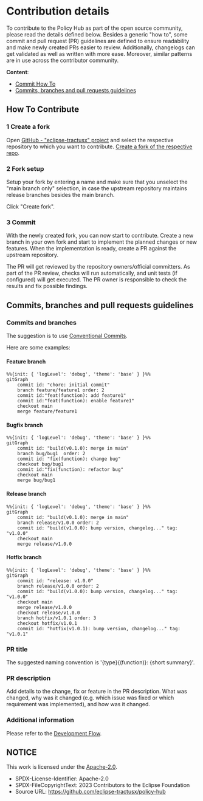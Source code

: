 # Contribution details

To contribute to the Policy Hub as part of the open source community, please read the details defined below.
Besides a generic "how to", some commit and pull request (PR) guidelines are defined to ensure readability and make newly created PRs easier to review. Additionally, changelogs can get validated as well as written with more ease. Moreover, similar patterns are in use across the contributor community.

**Content**:

- [Commit How To](#how-to-contribute)
- [Commits, branches and pull requests guidelines](#commits-branches-and-pull-requests-guidelines)

## How To Contribute

### 1 Create a fork

Open [GitHub - "eclipse-tractusx" project](https://github.com/eclipse-tractusx) and select the respective repository to which you want to contribute.
[Create a fork of the respective repo](https://docs.github.com/en/get-started/quickstart/fork-a-repo).

### 2 Fork setup

Setup your fork by entering a name and make sure that you unselect the "main branch only" selection, in case the upstream repository maintains release branches besides the main branch.

Click "Create fork".

### 3 Commit

With the newly created fork, you can now start to contribute. Create a new branch in your own fork and start to implement the planned changes or new features.
When the implementation is ready, create a PR against the upstream repository.

The PR will get reviewed by the repository owners/official committers.
As part of the PR review, checks will run automatically, and unit tests (if configured) will get executed. The PR owner is responsible to check the results and fix possible findings.

## Commits, branches and pull requests guidelines

### Commits and branches

The suggestion is to use [Conventional Commits](https://www.conventionalcommits.org/en/v1.0.0/).

Here are some examples:

#### Feature branch

```mermaid
%%{init: { 'logLevel': 'debug', 'theme': 'base' } }%%
gitGraph
    commit id: "chore: initial commit"
    branch feature/feature1 order: 2
    commit id:"feat(function): add feature1"
    commit id:"feat(function): enable feature1"
    checkout main
    merge feature/feature1
```

#### Bugfix branch

```mermaid
%%{init: { 'logLevel': 'debug', 'theme': 'base' } }%%
gitGraph
    commit id: "build(v0.1.0): merge in main"
    branch bug/bug1  order: 2
    commit id: "fix(function): change bug"
    checkout bug/bug1
    commit id:"fix(function): refactor bug"
    checkout main
    merge bug/bug1
```

#### Release branch

```mermaid
%%{init: { 'logLevel': 'debug', 'theme': 'base' } }%%
gitGraph
    commit id: "build(v0.1.0): merge in main"
    branch release/v1.0.0 order: 2
    commit id: "build(v1.0.0): bump version, changelog..." tag: "v1.0.0"
    checkout main
    merge release/v1.0.0
```

####  Hotfix branch

```mermaid
%%{init: { 'logLevel': 'debug', 'theme': 'base' } }%%
gitGraph
    commit id: "release: v1.0.0"
    branch release/v1.0.0 order: 2
    commit id: "build(v1.0.0): bump version, changelog..." tag: "v1.0.0"
    checkout main
    merge release/v1.0.0
    checkout release/v1.0.0
    branch hotfix/v1.0.1 order: 3
    checkout hotfix/v1.0.1
    commit id: "hotfix(v1.0.1): bump version, changelog..." tag: "v1.0.1"
```

### PR title

The suggested naming convention is '{type}{(function)}: {short summary}'.

### PR description

Add details to the change, fix or feature in the PR description.
What was changed, why was it changed (e.g. which issue was fixed or which requirement was implemented), and how was it changed.

### Additional information

Please refer to the [Development Flow](./Dev-flow_git-diagram.md).

## NOTICE

This work is licensed under the [Apache-2.0](https://www.apache.org/licenses/LICENSE-2.0).

- SPDX-License-Identifier: Apache-2.0
- SPDX-FileCopyrightText: 2023 Contributors to the Eclipse Foundation
- Source URL: https://github.com/eclipse-tractusx/policy-hub
